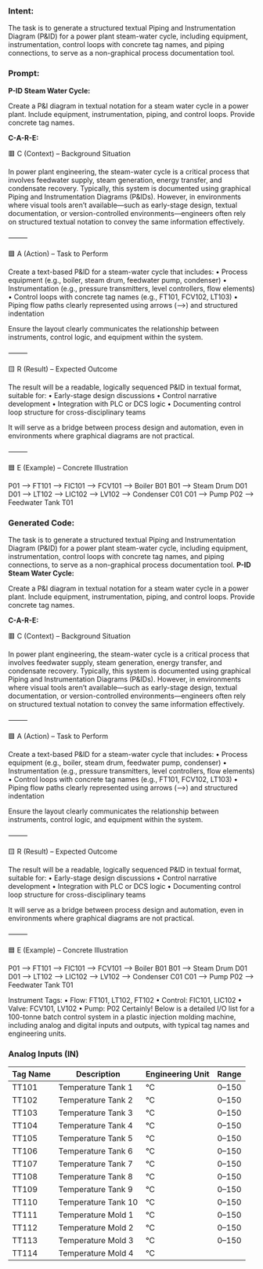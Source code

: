 ### Intent:
The task is to generate a structured textual Piping and Instrumentation Diagram (P&ID) for a power plant steam-water cycle, including equipment, instrumentation, control loops with concrete tag names, and piping connections, to serve as a non-graphical process documentation tool.

### Prompt:
**P-ID Steam Water Cycle:**

Create a P&I diagram in textual notation for a steam water cycle in a power plant. Include equipment, instrumentation, piping, and control loops. Provide concrete tag names.

**C-A-R-E:**

🟥 C (Context) – Background Situation

In power plant engineering, the steam-water cycle is a critical process that involves feedwater supply, steam generation, energy transfer, and condensate recovery. Typically, this system is documented using graphical Piping and Instrumentation Diagrams (P&IDs). However, in environments where visual tools aren’t available—such as early-stage design, textual documentation, or version-controlled environments—engineers often rely on structured textual notation to convey the same information effectively.

⸻

🟩 A (Action) – Task to Perform

Create a text-based P&ID for a steam-water cycle that includes:
	•	Process equipment (e.g., boiler, steam drum, feedwater pump, condenser)
	•	Instrumentation (e.g., pressure transmitters, level controllers, flow elements)
	•	Control loops with concrete tag names (e.g., FT101, FCV102, LT103)
	•	Piping flow paths clearly represented using arrows (-->) and structured indentation

Ensure the layout clearly communicates the relationship between instruments, control logic, and equipment within the system.

⸻

🟨 R (Result) – Expected Outcome

The result will be a readable, logically sequenced P&ID in textual format, suitable for:
	•	Early-stage design discussions
	•	Control narrative development
	•	Integration with PLC or DCS logic
	•	Documenting control loop structure for cross-disciplinary teams

It will serve as a bridge between process design and automation, even in environments where graphical diagrams are not practical.

⸻

🟦 E (Example) – Concrete Illustration

P01  --> FT101 --> FIC101 --> FCV101 --> Boiler B01
B01  --> Steam Drum D01
D01  --> LT102 --> LIC102 --> LV102 --> Condenser C01
C01  --> Pump P02 --> Feedwater Tank T01

### Generated Code:
The task is to generate a structured textual Piping and Instrumentation Diagram (P&ID) for a power plant steam-water cycle, including equipment, instrumentation, control loops with concrete tag names, and piping connections, to serve as a non-graphical process documentation tool.
**P-ID Steam Water Cycle:**

Create a P&I diagram in textual notation for a steam water cycle in a power plant. Include equipment, instrumentation, piping, and control loops. Provide concrete tag names.

**C-A-R-E:**

🟥 C (Context) – Background Situation

In power plant engineering, the steam-water cycle is a critical process that involves feedwater supply, steam generation, energy transfer, and condensate recovery. Typically, this system is documented using graphical Piping and Instrumentation Diagrams (P&IDs). However, in environments where visual tools aren’t available—such as early-stage design, textual documentation, or version-controlled environments—engineers often rely on structured textual notation to convey the same information effectively.

⸻

🟩 A (Action) – Task to Perform

Create a text-based P&ID for a steam-water cycle that includes:
	•	Process equipment (e.g., boiler, steam drum, feedwater pump, condenser)
	•	Instrumentation (e.g., pressure transmitters, level controllers, flow elements)
	•	Control loops with concrete tag names (e.g., FT101, FCV102, LT103)
	•	Piping flow paths clearly represented using arrows (-->) and structured indentation

Ensure the layout clearly communicates the relationship between instruments, control logic, and equipment within the system.

⸻

🟨 R (Result) – Expected Outcome

The result will be a readable, logically sequenced P&ID in textual format, suitable for:
	•	Early-stage design discussions
	•	Control narrative development
	•	Integration with PLC or DCS logic
	•	Documenting control loop structure for cross-disciplinary teams

It will serve as a bridge between process design and automation, even in environments where graphical diagrams are not practical.

⸻

🟦 E (Example) – Concrete Illustration

P01  --> FT101 --> FIC101 --> FCV101 --> Boiler B01
B01  --> Steam Drum D01
D01  --> LT102 --> LIC102 --> LV102 --> Condenser C01
C01  --> Pump P02 --> Feedwater Tank T01

Instrument Tags:
	•	Flow: FT101, LT102, FT102
	•	Control: FIC101, LIC102
	•	Valve: FCV101, LV102
	•	Pump: P02
Certainly! Below is a detailed I/O list for a 100-tonne batch control system in a plastic injection molding machine, including analog and digital inputs and outputs, with typical tag names and engineering units.

### Analog Inputs (IN)

| Tag Name | Description | Engineering Unit | Range |
| --- | --- | --- | --- |
| TT101 | Temperature Tank 1 | °C | 0–150 |
| TT102 | Temperature Tank 2 | °C | 0–150 |
| TT103 | Temperature Tank 3 | °C | 0–150 |
| TT104 | Temperature Tank 4 | °C | 0–150 |
| TT105 | Temperature Tank 5 | °C | 0–150 |
| TT106 | Temperature Tank 6 | °C | 0–150 |
| TT107 | Temperature Tank 7 | °C | 0–150 |
| TT108 | Temperature Tank 8 | °C | 0–150 |
| TT109 | Temperature Tank 9 | °C | 0–150 |
| TT110 | Temperature Tank 10 | °C | 0–150 |
| TT111 | Temperature Mold 1 | °C | 0–150 |
| TT112 | Temperature Mold 2 | °C | 0–150 |
| TT113 | Temperature Mold 3 | °C | 0–150 |
| TT114 | Temperature Mold 4 | °C
